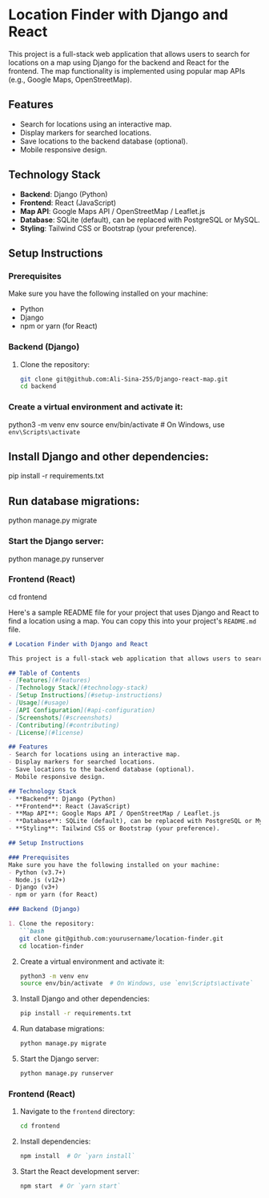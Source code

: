 # Location Finder with Django and React

This project is a full-stack web application that allows users to search for locations on a map using Django for the backend and React for the frontend. The map functionality is implemented using popular map APIs (e.g., Google Maps, OpenStreetMap).

## Features
- Search for locations using an interactive map.
- Display markers for searched locations.
- Save locations to the backend database (optional).
- Mobile responsive design.

## Technology Stack
- **Backend**: Django (Python)
- **Frontend**: React (JavaScript)
- **Map API**: Google Maps API / OpenStreetMap / Leaflet.js
- **Database**: SQLite (default), can be replaced with PostgreSQL or MySQL.
- **Styling**: Tailwind CSS or Bootstrap (your preference).

## Setup Instructions

### Prerequisites
Make sure you have the following installed on your machine:
- Python 
- Django 
- npm or yarn (for React)

### Backend (Django)

1. Clone the repository:
   ```bash
   git clone git@github.com:Ali-Sina-255/Django-react-map.git
   cd backend

### Create a virtual environment and activate it:
   python3 -m venv env
source env/bin/activate  # On Windows, use `env\Scripts\activate`
## Install Django and other dependencies:
pip install -r requirements.txt
## Run database migrations:
python manage.py migrate
### Start the Django server:
python manage.py runserver

### Frontend (React)
cd frontend



Here's a sample README file for your project that uses Django and React to find a location using a map. You can copy this into your project's `README.md` file.

```markdown
# Location Finder with Django and React

This project is a full-stack web application that allows users to search for locations on a map using Django for the backend and React for the frontend. The map functionality is implemented using popular map APIs (e.g., Google Maps, OpenStreetMap).

## Table of Contents
- [Features](#features)
- [Technology Stack](#technology-stack)
- [Setup Instructions](#setup-instructions)
- [Usage](#usage)
- [API Configuration](#api-configuration)
- [Screenshots](#screenshots)
- [Contributing](#contributing)
- [License](#license)

## Features
- Search for locations using an interactive map.
- Display markers for searched locations.
- Save locations to the backend database (optional).
- Mobile responsive design.

## Technology Stack
- **Backend**: Django (Python)
- **Frontend**: React (JavaScript)
- **Map API**: Google Maps API / OpenStreetMap / Leaflet.js
- **Database**: SQLite (default), can be replaced with PostgreSQL or MySQL.
- **Styling**: Tailwind CSS or Bootstrap (your preference).

## Setup Instructions

### Prerequisites
Make sure you have the following installed on your machine:
- Python (v3.7+)
- Node.js (v12+)
- Django (v3+)
- npm or yarn (for React)

### Backend (Django)

1. Clone the repository:
   ```bash
   git clone git@github.com:yourusername/location-finder.git
   cd location-finder
   ```

2. Create a virtual environment and activate it:
   ```bash
   python3 -m venv env
   source env/bin/activate  # On Windows, use `env\Scripts\activate`
   ```

3. Install Django and other dependencies:
   ```bash
   pip install -r requirements.txt
   ```

4. Run database migrations:
   ```bash
   python manage.py migrate
   ```

5. Start the Django server:
   ```bash
   python manage.py runserver
   ```

### Frontend (React)

1. Navigate to the `frontend` directory:
   ```bash
   cd frontend
   ```

2. Install dependencies:
   ```bash
   npm install  # Or `yarn install`
   ```

3. Start the React development server:
   ```bash
   npm start  # Or `yarn start`
   ```
